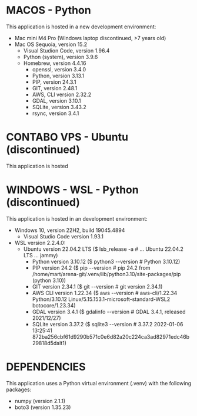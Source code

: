 # MACOS - Python

This application is hosted in a new development environment:
- Mac mini M4 Pro (Windows laptop discontinued, >7 years old)
- Mac OS Sequoia, version 15.2
  - Visual Studion Code, version 1.96.4
  - Python (system), version 3.9.6
  - Homebrew, version 4.4.16
    - openssl, version 3.4.0
    - Python, version 3.13.1
    - PIP, version 24.3.1 
    - GIT, version 2.48.1
    - AWS, CLI version 2.32.2
    - GDAL, version 3.10.1
    - SQLite, version 3.43.2
    - rsync, version 3.4.1

# CONTABO VPS - Ubuntu (discontinued)

This application is hosted 

# WINDOWS - WSL - Python (discontinued)

This application is hosted in an development environment:
- Windows 10, version 22H2, build 19045.4894
  - Visual Studio Code version 1.93.1
- WSL version 2.2.4.0: 
  - Ubuntu version 22.04.2 LTS ($ lsb_release -a      # ... Ubuntu 22.04.2 LTS ... jammy)
    - Python version 3.10.12   ($ python3 --version   # Python 3.10.12)
    - PIP version 24.2         ($ pip --version       # pip 24.2 from /home/mart/arena-git/.venv/lib/python3.10/site-packages/pip (python 3.10))
    - GIT version 2.34.1       ($ git --version       # git version 2.34.1)
    - AWS CLI version 1.22.34  ($ aws --version       # aws-cli/1.22.34 Python/3.10.12 Linux/5.15.153.1-microsoft-standard-WSL2 botocore/1.23.34)
    - GDAL version 3.4.1       ($ gdalinfo --version  # GDAL 3.4.1, released 2021/12/27)
    - SQLite version 3.37.2    ($ sqlite3 --version   # 3.37.2 2022-01-06 13:25:41 872ba256cbf61d9290b571c0e6d82a20c224ca3ad82971edc46b29818d5dalt1)

# DEPENDENCIES  

This application uses a Python virtual environment (.venv) with the following packages:
- numpy (version 2.1.1)
- boto3 (version 1.35.23)
